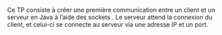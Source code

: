 Ce TP consiste à créer une première communication entre un client et un serveur en Java à l’aide des sockets .
Le serveur attend la connexion du client, et celui-ci se connecte au serveur via une adresse IP et un port.

